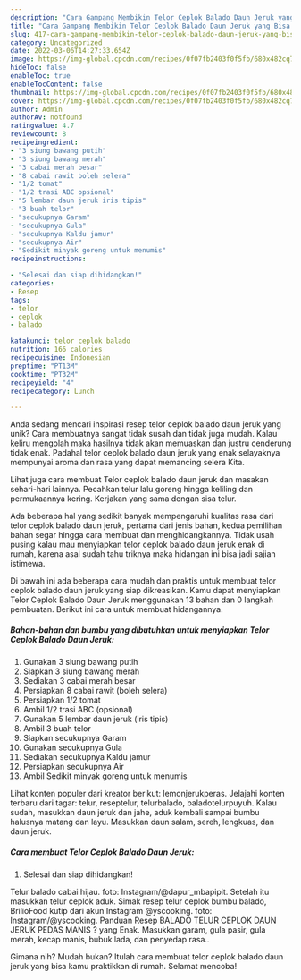 ```yaml
---
description: "Cara Gampang Membikin Telor Ceplok Balado Daun Jeruk yang Bisa Manjain Lidah"
title: "Cara Gampang Membikin Telor Ceplok Balado Daun Jeruk yang Bisa Manjain Lidah"
slug: 417-cara-gampang-membikin-telor-ceplok-balado-daun-jeruk-yang-bisa-manjain-lidah
category: Uncategorized
date: 2022-03-06T14:27:33.654Z
image: https://img-global.cpcdn.com/recipes/0f07fb2403f0f5fb/680x482cq70/telor-ceplok-balado-daun-jeruk-foto-resep-utama.jpg
hideToc: false
enableToc: true
enableTocContent: false
thumbnail: https://img-global.cpcdn.com/recipes/0f07fb2403f0f5fb/680x482cq70/telor-ceplok-balado-daun-jeruk-foto-resep-utama.jpg
cover: https://img-global.cpcdn.com/recipes/0f07fb2403f0f5fb/680x482cq70/telor-ceplok-balado-daun-jeruk-foto-resep-utama.jpg
author: Admin
authorAv: notfound
ratingvalue: 4.7
reviewcount: 8
recipeingredient:
- "3 siung bawang putih"
- "3 siung bawang merah"
- "3 cabai merah besar"
- "8 cabai rawit boleh selera"
- "1/2 tomat"
- "1/2 trasi ABC opsional"
- "5 lembar daun jeruk iris tipis"
- "3 buah telor"
- "secukupnya Garam"
- "secukupnya Gula"
- "secukupnya Kaldu jamur"
- "secukupnya Air"
- "Sedikit minyak goreng untuk menumis"
recipeinstructions:

- "Selesai dan siap dihidangkan!"
categories:
- Resep
tags:
- telor
- ceplok
- balado

katakunci: telor ceplok balado 
nutrition: 166 calories
recipecuisine: Indonesian
preptime: "PT13M"
cooktime: "PT32M"
recipeyield: "4"
recipecategory: Lunch

---
```





Anda sedang mencari inspirasi resep telor ceplok balado daun jeruk yang unik? Cara membuatnya sangat tidak susah dan tidak juga mudah. Kalau keliru mengolah maka hasilnya tidak akan memuaskan dan justru cenderung tidak enak. Padahal telor ceplok balado daun jeruk yang enak selayaknya mempunyai aroma dan rasa yang dapat memancing selera Kita.





Lihat juga cara membuat Telor ceplok balado daun jeruk dan masakan sehari-hari lainnya. Pecahkan telur lalu goreng hingga keliling dan permukaannya kering. Kerjakan yang sama dengan sisa telur.

Ada beberapa hal yang sedikit banyak mempengaruhi kualitas rasa dari telor ceplok balado daun jeruk, pertama dari jenis bahan, kedua pemilihan bahan segar hingga cara membuat dan menghidangkannya. Tidak usah pusing kalau mau menyiapkan telor ceplok balado daun jeruk enak di rumah, karena asal sudah tahu triknya maka hidangan ini bisa jadi sajian istimewa.






Di bawah ini ada beberapa cara mudah dan praktis untuk membuat telor ceplok balado daun jeruk yang siap dikreasikan. Kamu dapat menyiapkan Telor Ceplok Balado Daun Jeruk menggunakan 13 bahan dan 0 langkah pembuatan. Berikut ini cara untuk membuat hidangannya.

<!--inarticleads1-->

##### Bahan-bahan dan bumbu yang dibutuhkan untuk menyiapkan Telor Ceplok Balado Daun Jeruk:

1. Gunakan 3 siung bawang putih
1. Siapkan 3 siung bawang merah
1. Sediakan 3 cabai merah besar
1. Persiapkan 8 cabai rawit (boleh selera)
1. Persiapkan 1/2 tomat
1. Ambil 1/2 trasi ABC (opsional)
1. Gunakan 5 lembar daun jeruk (iris tipis)
1. Ambil 3 buah telor
1. Siapkan secukupnya Garam
1. Gunakan secukupnya Gula
1. Sediakan secukupnya Kaldu jamur
1. Persiapkan secukupnya Air
1. Ambil Sedikit minyak goreng untuk menumis


Lihat konten populer dari kreator berikut: lemonjerukperas. Jelajahi konten terbaru dari tagar: telur, reseptelur, telurbalado, baladotelurpuyuh. Kalau sudah, masukkan daun jeruk dan jahe, aduk kembali sampai bumbu halusnya matang dan layu. Masukkan daun salam, sereh, lengkuas, dan daun jeruk. 

<!--inarticleads2-->

##### Cara membuat Telor Ceplok Balado Daun Jeruk:


1. Selesai dan siap dihidangkan!

Telur balado cabai hijau. foto: Instagram/@dapur_mbapipit. Setelah itu masukkan telur ceplok aduk. Simak resep telur ceplok bumbu balado, BrilioFood kutip dari akun Instagram @yscooking. foto: Instagram/@yscooking. Panduan Resep BALADO TELUR CEPLOK DAUN JERUK PEDAS MANIS ? yang Enak. Masukkan garam, gula pasir, gula merah, kecap manis, bubuk lada, dan penyedap rasa.. 

Gimana nih? Mudah bukan? Itulah cara membuat telor ceplok balado daun jeruk yang bisa kamu praktikkan di rumah. Selamat mencoba!
